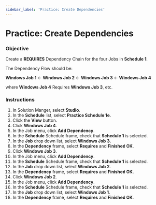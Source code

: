 ```yaml
---
sidebar_label: 'Practice: Create Dependencies'
---
```


# Practice: Create Dependencies

### Objective

Create a **REQUIRES** Dependency Chain for the four Jobs in **Schedule 1**. 

The Dependency Flow should be:

**Windows Job 1** <- **Windows Job 2** <- **Windows Job 3** <- **Windows Job 4**

where **Windows Job 4** Requires **Windows Job 3**, etc.

### Instructions

1.	In Solution Manger, select **Studio**. 
2.	In the **Schedule** list, select **Practice Schedule 1e**.
3. Click the **View** button.
3.	Click **Windows Job 4**.
4.	In the Job menu, click **Add Dependency**.
5.	In the **Schedule** Schedule frame, check that **Schedule 1** is selected.
6.  In the **Job** drop down list, select **Windows Job 3**.
7.	In the **Dependency** frame, select **Requires** and **Finished OK**.
8.	Click **Windows Job 3**.
9.	In the Job menu, click **Add Dependency**.
10.	In the **Schedule** Schedule frame, check that **Schedule 1** is selected.
11.  In the **Job** drop down list, select **Windows Job 2**.
12.	In the **Dependency** frame, select **Requires** and **Finished OK**.
13.	Click **Windows Job 2**.
14.	In the Job menu, click **Add Dependency**.
15.	In the **Schedule** Schedule frame, check that **Schedule 1** is selected.
16.  In the **Job** drop down list, select **Windows Job 1**.
17.	In the **Dependency** frame, select **Requires** and **Finished OK**.
